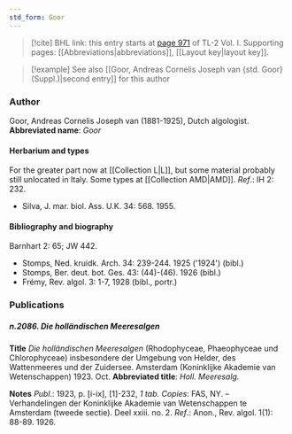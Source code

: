 ```yaml
---
std_form: Goor
---
```


> [!cite] BHL link: this entry starts at [page 971](https://www.biodiversitylibrary.org/page/33121102) of TL-2 Vol. I.
> Supporting pages: [[Abbreviations|abbreviations]], [[Layout key|layout key]].

> [!example] See also [[Goor, Andreas Cornelis Joseph van {std. Goor} (Suppl.)|second entry]] for this author

### Author

Goor, Andreas Cornelis Joseph van (1881-1925), Dutch algologist. 
**Abbreviated name**: *Goor*

#### Herbarium and types

For the greater part now at [[Collection L|L]], but some material probably still unlocated in Italy. Some types at [[Collection AMD|AMD]].
*Ref*.: IH 2: 232.
- Silva, J. mar. biol. Ass. U.K. 34: 568. 1955.

#### Bibliography and biography

Barnhart 2: 65; JW 442.
- Stomps, Ned. kruidk. Arch. 34: 239-244. 1925 ('1924') (bibl.)
- Stomps, Ber. deut. bot. Ges. 43: (44)-(46). 1926 (bibl.)
- Frémy, Rev. algol. 3: 1-7, 1928 (bibl., portr.)

### Publications

##### n.2086. Die holländischen Meeresalgen

**Title**
*Die holländischen Meeresalgen* (Rhodophyceae, Phaeophyceae und Chlorophyceae) insbesondere der Umgebung von Helder, des Wattenmeeres und der Zuidersee. Amsterdam (Koninklijke Akademie van Wetenschappen) 1923. Oct.
**Abbreviated title**: *Holl. Meeresalg.*

**Notes**
*Publ*.: 1923, p. \[i-ix\], \[1\]-232, *1 tab. Copies*: FAS, NY. – Verhandelingen der Koninklijke Akademie van Wetenschappen te Amsterdam (tweede sectie). Deel xxiii. no. 2.
*Ref*.: Anon., Rev. algol. 1(1): 88-89. 1926.

